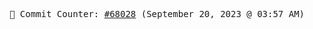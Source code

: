 <p align="center">
    <samp>
        📮 Commit Counter: <a href="https://github.com/Javascript-void0/Javascript-void0/commits/main">#68028</a> (September 20, 2023 @ 03:57 AM)
    </samp>
</p>